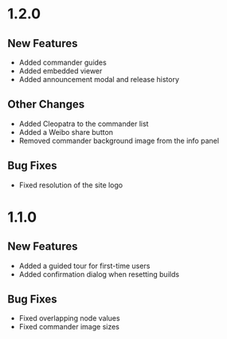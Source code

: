 # 1.2.0

## New Features

- Added commander guides
- Added embedded viewer
- Added announcement modal and release history

## Other Changes

- Added Cleopatra to the commander list
- Added a Weibo share button
- Removed commander background image from the info panel

## Bug Fixes

- Fixed resolution of the site logo

# 1.1.0

## New Features

- Added a guided tour for first-time users
- Added confirmation dialog when resetting builds

## Bug Fixes

- Fixed overlapping node values
- Fixed commander image sizes
